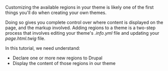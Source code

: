 Customizing the available regions in your theme is likely one of the first things you'll do when creating your own themes.

Doing so gives you complete control over where content is displayed on the page, and the markup involved. Adding regions to a theme is a two-step process that involves editing your theme's _.info.yml_ file and updating your _page.html.twig_ file.

In this tutorial, we need understand:

* Declare one or more new regions to Drupal
* Display the content of those regions in our theme



